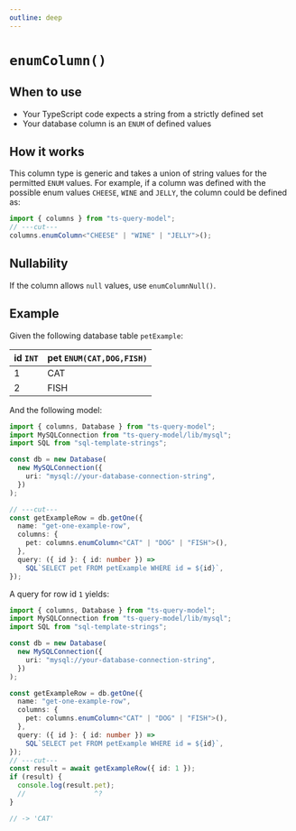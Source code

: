 ```yaml
---
outline: deep
---
```


# `enumColumn()`

## When to use

- Your TypeScript code expects a string from a strictly defined set
- Your database column is an `ENUM` of defined values

## How it works

This column type is generic and takes a union of string values for the permitted `ENUM` values.
For example, if a column was defined with the possible enum values `CHEESE`, `WINE` and `JELLY`,
the column could be defined as:

```ts twoslash
import { columns } from "ts-query-model";
// ---cut---
columns.enumColumn<"CHEESE" | "WINE" | "JELLY">();
```

## Nullability

If the column allows `null` values, use `enumColumnNull()`.

## Example

Given the following database table `petExample`:

| id `INT` | pet `ENUM(CAT,DOG,FISH)` |
| -------- | ------------------------ |
| 1        | CAT                      |
| 2        | FISH                     |

And the following model:

```ts twoslash
import { columns, Database } from "ts-query-model";
import MySQLConnection from "ts-query-model/lib/mysql";
import SQL from "sql-template-strings";

const db = new Database(
  new MySQLConnection({
    uri: "mysql://your-database-connection-string",
  })
);

// ---cut---
const getExampleRow = db.getOne({
  name: "get-one-example-row",
  columns: {
    pet: columns.enumColumn<"CAT" | "DOG" | "FISH">(),
  },
  query: ({ id }: { id: number }) =>
    SQL`SELECT pet FROM petExample WHERE id = ${id}`,
});
```

A query for row id `1` yields:

```ts twoslash
import { columns, Database } from "ts-query-model";
import MySQLConnection from "ts-query-model/lib/mysql";
import SQL from "sql-template-strings";

const db = new Database(
  new MySQLConnection({
    uri: "mysql://your-database-connection-string",
  })
);

const getExampleRow = db.getOne({
  name: "get-one-example-row",
  columns: {
    pet: columns.enumColumn<"CAT" | "DOG" | "FISH">(),
  },
  query: ({ id }: { id: number }) =>
    SQL`SELECT pet FROM petExample WHERE id = ${id}`,
});
// ---cut---
const result = await getExampleRow({ id: 1 });
if (result) {
  console.log(result.pet);
  //                 ^?
}

// -> 'CAT'
```

